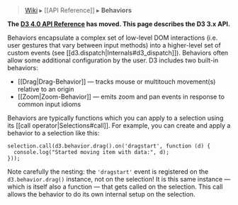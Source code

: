 > [Wiki](Home.md) ▸ [[API Reference]] ▸ **Behaviors**

**The [D3 4.0 API Reference](https://github.com/d3/d3/blob/master/API.md) has moved. This page describes the D3 3.x API.**

Behaviors encapsulate a complex set of low-level DOM interactions (i.e. user gestures that vary between input methods) into a higher-level set of custom events (see [[d3.dispatch|Internals#d3_dispatch]]). Behaviors often allow some additional configuration by the user. D3 includes two built-in behaviors:

* [[Drag|Drag-Behavior]] — tracks mouse or multitouch movement(s) relative to an origin
* [[Zoom|Zoom-Behavior]] — emits zoom and pan events in response to common input idioms

Behaviors are typically functions which you can apply to a selection using its [[call operator|Selections#call]]. For example, you can create and apply a behavior to a selection like this:

```
selection.call(d3.behavior.drag().on('dragstart', function (d) {
  console.log("Started moving item with data:", d);
}));
```

Note carefully the nesting: the `'dragstart'` event is registered on the `d3.behavior.drag()` instance, not on the selection! It is this same instance — which is itself also a function — that gets called on the selection. This call allows the behavior to do its own internal setup on the selection.
